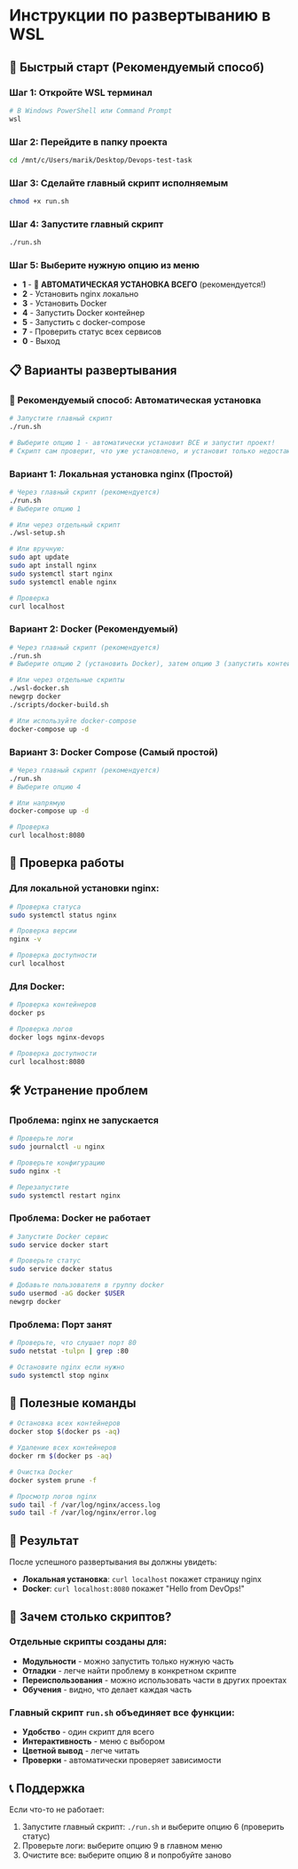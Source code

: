 # Инструкции по развертыванию в WSL

## 🚀 Быстрый старт (Рекомендуемый способ)

### Шаг 1: Откройте WSL терминал
```bash
# В Windows PowerShell или Command Prompt
wsl
```

### Шаг 2: Перейдите в папку проекта
```bash
cd /mnt/c/Users/marik/Desktop/Devops-test-task
```

### Шаг 3: Сделайте главный скрипт исполняемым
```bash
chmod +x run.sh
```

### Шаг 4: Запустите главный скрипт
```bash
./run.sh
```

### Шаг 5: Выберите нужную опцию из меню
- **1** - 🚀 **АВТОМАТИЧЕСКАЯ УСТАНОВКА ВСЕГО** (рекомендуется!)
- **2** - Установить nginx локально
- **3** - Установить Docker  
- **4** - Запустить Docker контейнер
- **5** - Запустить с docker-compose
- **7** - Проверить статус всех сервисов
- **0** - Выход

## 📋 Варианты развертывания

### 🎯 Рекомендуемый способ: Автоматическая установка
```bash
# Запустите главный скрипт
./run.sh

# Выберите опцию 1 - автоматически установит ВСЕ и запустит проект!
# Скрипт сам проверит, что уже установлено, и установит только недостающее
```

### Вариант 1: Локальная установка nginx (Простой)
```bash
# Через главный скрипт (рекомендуется)
./run.sh
# Выберите опцию 1

# Или через отдельный скрипт
./wsl-setup.sh

# Или вручную:
sudo apt update
sudo apt install nginx
sudo systemctl start nginx
sudo systemctl enable nginx

# Проверка
curl localhost
```

### Вариант 2: Docker (Рекомендуемый)
```bash
# Через главный скрипт (рекомендуется)
./run.sh
# Выберите опцию 2 (установить Docker), затем опцию 3 (запустить контейнер)

# Или через отдельные скрипты
./wsl-docker.sh
newgrp docker
./scripts/docker-build.sh

# Или используйте docker-compose
docker-compose up -d
```

### Вариант 3: Docker Compose (Самый простой)
```bash
# Через главный скрипт (рекомендуется)
./run.sh
# Выберите опцию 4

# Или напрямую
docker-compose up -d

# Проверка
curl localhost:8080
```

## 🔧 Проверка работы

### Для локальной установки nginx:
```bash
# Проверка статуса
sudo systemctl status nginx

# Проверка версии
nginx -v

# Проверка доступности
curl localhost
```

### Для Docker:
```bash
# Проверка контейнеров
docker ps

# Проверка логов
docker logs nginx-devops

# Проверка доступности
curl localhost:8080
```

## 🛠️ Устранение проблем

### Проблема: nginx не запускается
```bash
# Проверьте логи
sudo journalctl -u nginx

# Проверьте конфигурацию
sudo nginx -t

# Перезапустите
sudo systemctl restart nginx
```

### Проблема: Docker не работает
```bash
# Запустите Docker сервис
sudo service docker start

# Проверьте статус
sudo service docker status

# Добавьте пользователя в группу docker
sudo usermod -aG docker $USER
newgrp docker
```

### Проблема: Порт занят
```bash
# Проверьте, что слушает порт 80
sudo netstat -tulpn | grep :80

# Остановите nginx если нужно
sudo systemctl stop nginx
```

## 📝 Полезные команды

```bash
# Остановка всех контейнеров
docker stop $(docker ps -aq)

# Удаление всех контейнеров
docker rm $(docker ps -aq)

# Очистка Docker
docker system prune -f

# Просмотр логов nginx
sudo tail -f /var/log/nginx/access.log
sudo tail -f /var/log/nginx/error.log
```

## 🎯 Результат

После успешного развертывания вы должны увидеть:
- **Локальная установка**: `curl localhost` покажет страницу nginx
- **Docker**: `curl localhost:8080` покажет "Hello from DevOps!"

## 🤔 Зачем столько скриптов?

### Отдельные скрипты созданы для:
- **Модульности** - можно запустить только нужную часть
- **Отладки** - легче найти проблему в конкретном скрипте
- **Переиспользования** - можно использовать части в других проектах
- **Обучения** - видно, что делает каждая часть

### Главный скрипт `run.sh` объединяет все функции:
- **Удобство** - один скрипт для всего
- **Интерактивность** - меню с выбором
- **Цветной вывод** - легче читать
- **Проверки** - автоматически проверяет зависимости

## 📞 Поддержка

Если что-то не работает:
1. Запустите главный скрипт: `./run.sh` и выберите опцию 6 (проверить статус)
2. Проверьте логи: выберите опцию 9 в главном меню
3. Очистите все: выберите опцию 8 и попробуйте заново 